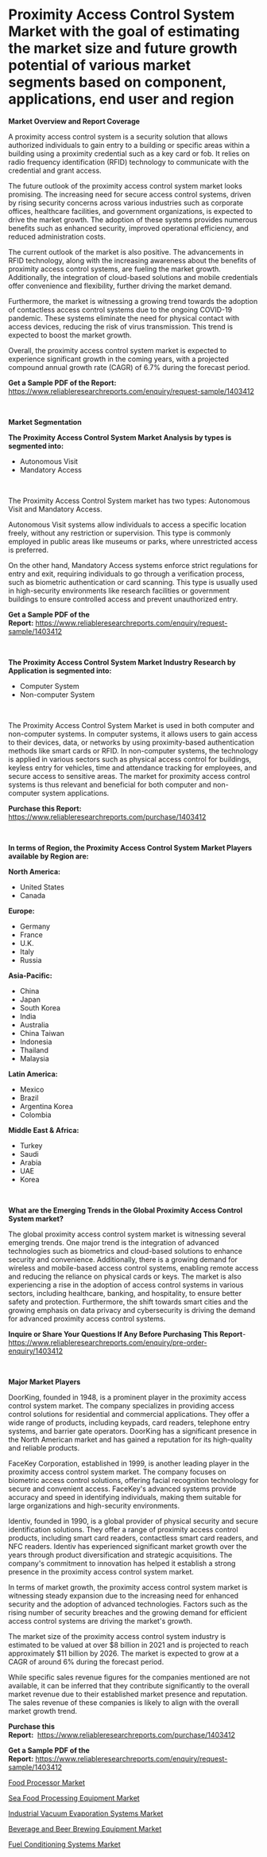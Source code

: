 <p><h1>Proximity Access Control System Market with the goal of estimating the market size and future growth potential of various market segments based on component, applications, end user and region</h1></p><p><strong>Market Overview and Report Coverage</strong></p>
<p><p>A proximity access control system is a security solution that allows authorized individuals to gain entry to a building or specific areas within a building using a proximity credential such as a key card or fob. It relies on radio frequency identification (RFID) technology to communicate with the credential and grant access.</p><p>The future outlook of the proximity access control system market looks promising. The increasing need for secure access control systems, driven by rising security concerns across various industries such as corporate offices, healthcare facilities, and government organizations, is expected to drive the market growth. The adoption of these systems provides numerous benefits such as enhanced security, improved operational efficiency, and reduced administration costs.</p><p>The current outlook of the market is also positive. The advancements in RFID technology, along with the increasing awareness about the benefits of proximity access control systems, are fueling the market growth. Additionally, the integration of cloud-based solutions and mobile credentials offer convenience and flexibility, further driving the market demand.</p><p>Furthermore, the market is witnessing a growing trend towards the adoption of contactless access control systems due to the ongoing COVID-19 pandemic. These systems eliminate the need for physical contact with access devices, reducing the risk of virus transmission. This trend is expected to boost the market growth.</p><p>Overall, the proximity access control system market is expected to experience significant growth in the coming years, with a projected compound annual growth rate (CAGR) of 6.7% during the forecast period.</p></p>
<p><strong>Get a Sample PDF of the Report:</strong> <a href="https://www.reliableresearchreports.com/enquiry/request-sample/1403412">https://www.reliableresearchreports.com/enquiry/request-sample/1403412</a></p>
<p>&nbsp;</p>
<p><strong>Market Segmentation</strong></p>
<p><strong>The Proximity Access Control System Market Analysis by types is segmented into:</strong></p>
<p><ul><li>Autonomous Visit</li><li>Mandatory Access</li></ul></p>
<p>&nbsp;</p>
<p><p>The Proximity Access Control System market has two types: Autonomous Visit and Mandatory Access. </p><p>Autonomous Visit systems allow individuals to access a specific location freely, without any restriction or supervision. This type is commonly employed in public areas like museums or parks, where unrestricted access is preferred.</p><p>On the other hand, Mandatory Access systems enforce strict regulations for entry and exit, requiring individuals to go through a verification process, such as biometric authentication or card scanning. This type is usually used in high-security environments like research facilities or government buildings to ensure controlled access and prevent unauthorized entry.</p></p>
<p><strong>Get a Sample PDF of the Report:</strong>&nbsp;<a href="https://www.reliableresearchreports.com/enquiry/request-sample/1403412">https://www.reliableresearchreports.com/enquiry/request-sample/1403412</a></p>
<p>&nbsp;</p>
<p><strong>The Proximity Access Control System Market Industry Research by Application is segmented into:</strong></p>
<p><ul><li>Computer System</li><li>Non-computer System</li></ul></p>
<p>&nbsp;</p>
<p><p>The Proximity Access Control System Market is used in both computer and non-computer systems. In computer systems, it allows users to gain access to their devices, data, or networks by using proximity-based authentication methods like smart cards or RFID. In non-computer systems, the technology is applied in various sectors such as physical access control for buildings, keyless entry for vehicles, time and attendance tracking for employees, and secure access to sensitive areas. The market for proximity access control systems is thus relevant and beneficial for both computer and non-computer system applications.</p></p>
<p><strong>Purchase this Report:</strong>&nbsp; <a href="https://www.reliableresearchreports.com/purchase/1403412">https://www.reliableresearchreports.com/purchase/1403412</a></p>
<p>&nbsp;</p>
<p><strong>In terms of Region, the Proximity Access Control System Market Players available by Region are:</strong></p>
<p>
    <p> <strong> North America: </strong>
        <ul>
            <li>United States</li>
            <li>Canada</li>
        </ul>
        </p> 
    <p> <strong> Europe: </strong>
        <ul>
            <li>Germany</li>
            <li>France</li>
            <li>U.K.</li>
            <li>Italy</li>
            <li>Russia</li>
        </ul>
        </p> 
    <p> <strong> Asia-Pacific: </strong>
        <ul>
            <li>China</li>
            <li>Japan</li>
            <li>South Korea</li>
            <li>India</li>
            <li>Australia</li>
            <li>China Taiwan</li>
            <li>Indonesia</li>
            <li>Thailand</li>
            <li>Malaysia</li>
        </ul>
        </p> 
    <p> <strong> Latin America: </strong>
        <ul>
            <li>Mexico</li>
            <li>Brazil</li>
            <li>Argentina Korea</li>
            <li>Colombia</li>
        </ul>
        </p> 
    <p> <strong> Middle East & Africa: </strong>
        <ul>
            <li>Turkey</li>
            <li>Saudi</li>
            <li>Arabia</li>
            <li>UAE</li>
            <li>Korea</li>
        </ul>
    </p>
    </p>
<p>&nbsp;</p>
<p><strong>What are the Emerging Trends in the Global Proximity Access Control System market?</strong></p>
<p><p>The global proximity access control system market is witnessing several emerging trends. One major trend is the integration of advanced technologies such as biometrics and cloud-based solutions to enhance security and convenience. Additionally, there is a growing demand for wireless and mobile-based access control systems, enabling remote access and reducing the reliance on physical cards or keys. The market is also experiencing a rise in the adoption of access control systems in various sectors, including healthcare, banking, and hospitality, to ensure better safety and protection. Furthermore, the shift towards smart cities and the growing emphasis on data privacy and cybersecurity is driving the demand for advanced proximity access control systems.</p></p>
<p><strong>Inquire or Share Your Questions If Any Before Purchasing This Report</strong>- <a href="https://www.reliableresearchreports.com/enquiry/pre-order-enquiry/1403412">https://www.reliableresearchreports.com/enquiry/pre-order-enquiry/1403412</a></p>
<p>&nbsp;</p>
<p><strong>Major Market Players</strong></p>
<p><p>DoorKing, founded in 1948, is a prominent player in the proximity access control system market. The company specializes in providing access control solutions for residential and commercial applications. They offer a wide range of products, including keypads, card readers, telephone entry systems, and barrier gate operators. DoorKing has a significant presence in the North American market and has gained a reputation for its high-quality and reliable products.</p><p>FaceKey Corporation, established in 1999, is another leading player in the proximity access control system market. The company focuses on biometric access control solutions, offering facial recognition technology for secure and convenient access. FaceKey's advanced systems provide accuracy and speed in identifying individuals, making them suitable for large organizations and high-security environments.</p><p>Identiv, founded in 1990, is a global provider of physical security and secure identification solutions. They offer a range of proximity access control products, including smart card readers, contactless smart card readers, and NFC readers. Identiv has experienced significant market growth over the years through product diversification and strategic acquisitions. The company's commitment to innovation has helped it establish a strong presence in the proximity access control system market.</p><p>In terms of market growth, the proximity access control system market is witnessing steady expansion due to the increasing need for enhanced security and the adoption of advanced technologies. Factors such as the rising number of security breaches and the growing demand for efficient access control systems are driving the market's growth.</p><p>The market size of the proximity access control system industry is estimated to be valued at over $8 billion in 2021 and is projected to reach approximately $11 billion by 2026. The market is expected to grow at a CAGR of around 6% during the forecast period.</p><p>While specific sales revenue figures for the companies mentioned are not available, it can be inferred that they contribute significantly to the overall market revenue due to their established market presence and reputation. The sales revenue of these companies is likely to align with the overall market growth trend.</p></p>
<p><strong>Purchase this Report:</strong>&nbsp;&nbsp;<a href="https://www.reliableresearchreports.com/purchase/1403412">https://www.reliableresearchreports.com/purchase/1403412</a></p>
<p></p>
<p><strong>Get a Sample PDF of the Report:</strong>&nbsp;<a href="https://www.reliableresearchreports.com/enquiry/request-sample/1403412">https://www.reliableresearchreports.com/enquiry/request-sample/1403412</a></p>
<p><p><a href="https://medium.com/@sight.lens.slot/food-processor-market-research-report-its-history-and-forecast-2023-to-2030-6577344c1b72">Food Processor Market</a></p><p><a href="https://medium.com/@grab.track.out/sea-food-processing-equipment-market-the-key-to-successful-business-strategy-forecast-till-2030-910ff62b6620">Sea Food Processing Equipment Market</a></p><p><a href="https://medium.com/@bulk.cream.roll/industrial-vacuum-evaporation-systems-market-comprehensive-assessment-by-type-application-and-d3542b0a2979">Industrial Vacuum Evaporation Systems Market</a></p><p><a href="https://medium.com/@plan.sock.color/beverage-and-beer-brewing-equipment-market-focuses-on-market-share-size-and-projected-forecast-7fd863613a78">Beverage and Beer Brewing Equipment Market</a></p><p><a href="https://medium.com/@favor.look.seal/fuel-conditioning-systems-market-size-reveals-the-best-marketing-channels-in-global-industry-950768e982bb">Fuel Conditioning Systems Market</a></p></p>